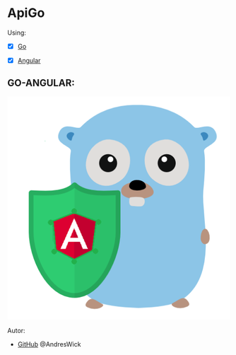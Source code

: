 # ApiGo

Using:
* [x] [Go](https://golang.org/) 
* [x] [Angular](https://angular.io/)


## GO-ANGULAR:
 ![GitHub](/img/go-angular.png)


Autor:
*  [GitHub](https://github.com/AndresWick)
	 @AndresWick

